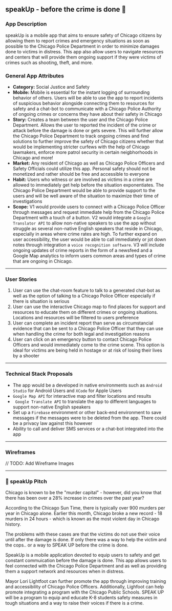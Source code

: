 ## speakUp - before the crime is done 🚨

### App Description
speakUp is a mobile app that aims to ensure safety of Chicago citizens by allowing them to report crimes and emergency situations as soon as possible to the Chicago Police Department in order to minimize damages done to victims in distress. This app also allow users to navigate resources and centers that will provide them ongoing support if they were victims of crimes such as shooting, theft, and more. 

### General App Attributes
- **Category:** Social Justice and Safety
- **Mobile:** Mobile is essential for the instant logging of surrounding behavior of others. Users will be able to use the app to report incidents of suspicious behavior alongside connecting them to resources for safety and a chat-bot to communicate with a Chicago Police Authority of ongoing crimes or concerns they have about their safety in Chicago 
- **Story:** Creates a team between the user and the Chicago Police Department. Allows the user to reported the incident of the crime or attack before the damage is done or gets severe. This will further allow the Chicago Police Department to track ongoing crimes and find solutions to further improve the safety of Chicago citizens whether that would be implementing stricter curfews with the help of Chicago lawmakers, enforce more patrol security in certain neigbhorhoods in Chicago and more!
- **Market:** Any resident of Chicago as well as Chicago Police Officers and Safety Officials could utilize this app. Personal safety should not be monetized and rather should be free and accessible to everyone
- **Habit:** Users who witness or are involved as victims in a crime are allowed to immediately get help before the situation exponentiates. The Chicago Police Department would be able to provide support to the users and will be well aware of the situation to maximize their time of investigations
- **Scope:** V1 would provide users to connect with a Chicago Police Officer through messages and request immediate help from the Chicago Police Department with a touch of a button. V2 would integrate a ```Google Translator API``` to allow non-native speakers to use the app without struggle as several non-native English speakers that reside in Chicago, especially in areas where crime rates are high. To further expand on user accessibility, the user would be able to call immediately or jot down notes through integration a ``voice recognition software``. V3 will include ongoing updates of crime reports in the form of a newsfeed and a Google Map analytics to inform users common areas and types of crime that are ongoing in Chicago.  
---

### User Stories
1. User can use the chat-room feature to talk to a generated chat-bot as well as the option of talking to a Chicago Police Officer especially if there is situation is serious
2. User can use the interactive Chicago map to find places for support and resources to educate them on different crimes or ongoing situations. Locations and resources will be filtered to users preference
3. User can complete an incident report than serve as circumstancial evidence that can be sent to a Chicago Police Officer that they can use when handling the crime for both legal and investigation reasons
4. User can click on an emergency button to contact Chicago Police Officers and would immediately come to the crime scene. This option is ideal for victims are being held in hostage or at risk of losing their lives by a shooter

---
### Technical Stack Proposals
* The app would be a developed in native environments such as ```Android Studio``` for Android Users and ```XCode``` for Apple Users
* ```Google Map API``` for interactive map and filter locations and results 
* ``` Google Translate API``` to translate the app to different languages to support non-native English speakers
* Set up a ```Firebase``` environment or other back-end environment to save messages if the messages were to be deleted from the app. There could be a privacy law against this however
* Ability to call and deliver SMS services or a chat-bot integrated into the app
---

### Wireframes
// TODO: Add Wireframe Images

---
### 📢 speakUp Pitch
Chicago is known to be the "murder capital" - however, did you know that there has been over a 28% increase in crimes over the past year? 

According to the Chicago Sun Time, there is typically over 900 murders per year in Chicago alone. Earlier this month, Chicago broke a new record - 18 murders in 24 hours - which is known as the most violent day in Chicago history. 

The problems with these cases are that the victims do not use their voice until after the damage is done. If only there was a way to help the victim and the cops.. or a way to SPEAK UP before the crime is done.

SpeakUp is a mobile application devoted to equip users to safety and get constant commuication before the damage is done. This app allows users to feel connected with the Chicago Police Department and as well as providing them a support network and resources when in distress. 

Mayor Lori Lightfoot can further promote the app through improving training and accessibility of Chicago Police Officers. Additionally, Lighfoot can help promote integrating a program with the Chicago Public Schools. SPEAK UP will be a program to equip and educate K-8 students safety measures in tough situations and a way to raise their voices if there is a crime. 
